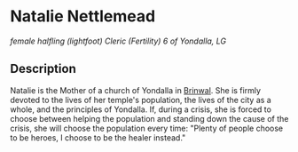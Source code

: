 # Natalie Nettlemead
*female halfling (lightfoot) Cleric (Fertility) 6 of Yondalla, LG*

## Description
Natalie is the Mother of a church of Yondalla in [Brinwal](/Cities/Brinwal.md). She is firmly devoted to the lives of her temple's population, the lives of the city as a whole, and the principles of Yondalla. If, during a crisis, she is forced to choose between helping the population and standing down the cause of the crisis, she will choose the population every time: "Plenty of people choose to be heroes, I choose to be the healer instead."
